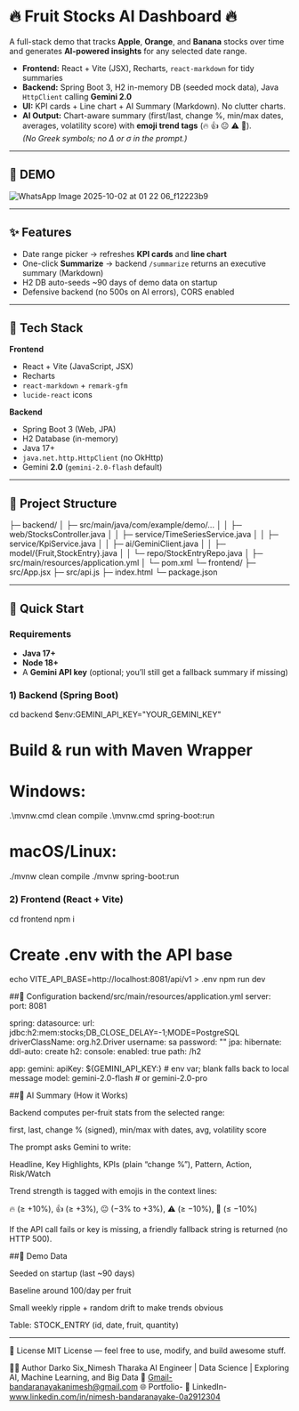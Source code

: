 # 🔥 Fruit Stocks AI Dashboard 🔥

A full-stack demo that tracks **Apple**, **Orange**, and **Banana** stocks over time and generates **AI-powered insights** for any selected date range.

- **Frontend:** React + Vite (JSX), Recharts, `react-markdown` for tidy summaries  
- **Backend:** Spring Boot 3, H2 in-memory DB (seeded mock data), Java `HttpClient` calling **Gemini 2.0**  
- **UI:** KPI cards + Line chart + AI Summary (Markdown). No clutter charts.  
- **AI Output:** Chart-aware summary (first/last, change %, min/max dates, averages, volatility score) with **emoji trend tags** (🔥 👍 😐 ⚠️ 🚨).  
  *(No Greek symbols; no Δ or σ in the prompt.)*

---
## 🧱 DEMO 
![WhatsApp Image 2025-10-02 at 01 22 06_f12223b9](https://github.com/user-attachments/assets/59437fe3-88b2-4db3-a54c-9c8024e134b7)

---

## ✨ Features

- Date range picker → refreshes **KPI cards** and **line chart**
- One-click **Summarize** → backend `/summarize` returns an executive summary (Markdown)
- H2 DB auto-seeds ~90 days of demo data on startup
- Defensive backend (no 500s on AI errors), CORS enabled

---

## 🧱 Tech Stack

**Frontend**
- React + Vite (JavaScript, JSX)
- Recharts
- `react-markdown` + `remark-gfm`
- `lucide-react` icons

**Backend**
- Spring Boot 3 (Web, JPA)
- H2 Database (in-memory)
- Java 17+
- `java.net.http.HttpClient` (no OkHttp)
- Gemini **2.0** (`gemini-2.0-flash` default)

---

## 📁 Project Structure

├─ backend/
│ ├─ src/main/java/com/example/demo/...
│ │ ├─ web/StocksController.java
│ │ ├─ service/TimeSeriesService.java
│ │ ├─ service/KpiService.java
│ │ ├─ ai/GeminiClient.java
│ │ ├─ model/{Fruit,StockEntry}.java
│ │ └─ repo/StockEntryRepo.java
│ ├─ src/main/resources/application.yml
│ └─ pom.xml
└─ frontend/
├─ src/App.jsx
├─ src/api.js
├─ index.html
└─ package.json


---

## 🚀 Quick Start

### Requirements
- **Java 17+**
- **Node 18+**
- A **Gemini API key** (optional; you’ll still get a fallback summary if missing)

### 1) Backend (Spring Boot)
cd backend
$env:GEMINI_API_KEY="YOUR_GEMINI_KEY"


# Build & run with Maven Wrapper
# Windows:
.\mvnw.cmd clean compile
.\mvnw.cmd spring-boot:run
# macOS/Linux:
./mvnw clean compile
./mvnw spring-boot:run

### 2) Frontend (React + Vite)
cd frontend
npm i

# Create .env with the API base
echo VITE_API_BASE=http://localhost:8081/api/v1 > .env
npm run dev

##🔌 Configuration
backend/src/main/resources/application.yml
server:
  port: 8081

spring:
  datasource:
    url: jdbc:h2:mem:stocks;DB_CLOSE_DELAY=-1;MODE=PostgreSQL
    driverClassName: org.h2.Driver
    username: sa
    password: ""
  jpa:
    hibernate:
      ddl-auto: create
  h2:
    console:
      enabled: true
      path: /h2

app:
  gemini:
    apiKey: ${GEMINI_API_KEY:}    # env var; blank falls back to local message
    model: gemini-2.0-flash       # or gemini-2.0-pro

##🧠 AI Summary (How it Works)

Backend computes per-fruit stats from the selected range:

first, last, change % (signed), min/max with dates, avg, volatility score

The prompt asks Gemini to write:

Headline, Key Highlights, KPIs (plain “change %”), Pattern, Action, Risk/Watch

Trend strength is tagged with emojis in the context lines:

🔥 (≥ +10%), 👍 (≥ +3%), 😐 (−3% to +3%), ⚠️ (≥ −10%), 🚨 (≤ −10%)

If the API call fails or key is missing, a friendly fallback string is returned (no HTTP 500).

##🧪 Demo Data

Seeded on startup (last ~90 days)

Baseline around 100/day per fruit

Small weekly ripple + random drift to make trends obvious

Table: STOCK_ENTRY (id, date, fruit, quantity)

-------
📜 License
MIT License — feel free to use, modify, and build awesome stuff.

👨‍⚕️ Author
Darko Six_Nimesh Tharaka
AI Engineer | Data Science | Exploring AI, Machine Learning, and Big Data
📧 Gmail-bandaranayakanimesh@gmail.com
🌐 Portfolio-
🔗 LinkedIn-www.linkedin.com/in/nimesh-bandaranayake-0a2912304

